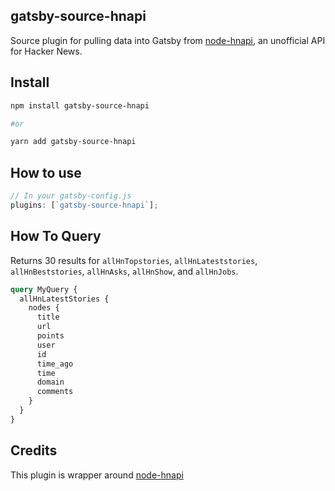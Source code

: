 ## gatsby-source-hnapi

Source plugin for pulling data into Gatsby from [node-hnapi](https://github.com/cheeaun), an unofficial API for Hacker News.

## Install

```sh
npm install gatsby-source-hnapi

#or

yarn add gatsby-source-hnapi
```

## How to use

```js
// In your gatsby-config.js
plugins: [`gatsby-source-hnapi`];
```

## How To Query

Returns 30 results for `allHnTopstories`, `allHnLateststories`, `allHnBeststories`, `allHnAsks`, `allHnShow`, and `allHnJobs`.

```graphql
query MyQuery {
  allHnLatestStories {
    nodes {
      title
      url
      points
      user
      id
      time_ago
      time
      domain
      comments
    }
  }
}
```

## Credits

This plugin is wrapper around [node-hnapi](https://github.com/cheeaun/node-hnapi)
